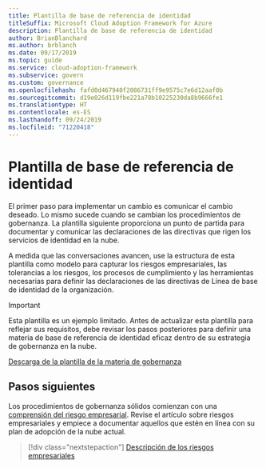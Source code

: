 ```yaml
---
title: Plantilla de base de referencia de identidad
titleSuffix: Microsoft Cloud Adoption Framework for Azure
description: Plantilla de base de referencia de identidad
author: BrianBlanchard
ms.author: brblanch
ms.date: 09/17/2019
ms.topic: guide
ms.service: cloud-adoption-framework
ms.subservice: govern
ms.custom: governance
ms.openlocfilehash: fafd0d467940f2086731ff9e9575c7e6d12aaf0b
ms.sourcegitcommit: d19e026d119fbe221a78b10225230da8b9666fe1
ms.translationtype: HT
ms.contentlocale: es-ES
ms.lasthandoff: 09/24/2019
ms.locfileid: "71220418"
---
```

# <a name="identity-baseline-template"></a>Plantilla de base de referencia de identidad

El primer paso para implementar un cambio es comunicar el cambio deseado. Lo mismo sucede cuando se cambian los procedimientos de gobernanza. La plantilla siguiente proporciona un punto de partida para documentar y comunicar las declaraciones de las directivas que rigen los servicios de identidad en la nube.

A medida que las conversaciones avancen, use la estructura de esta plantilla como modelo para capturar los riesgos empresariales, las tolerancias a los riesgos, los procesos de cumplimiento y las herramientas necesarias para definir las declaraciones de las directivas de Línea de base de identidad de la organización.

> [!IMPORTANT]
> Esta plantilla es un ejemplo limitado. Antes de actualizar esta plantilla para reflejar sus requisitos, debe revisar los pasos posteriores para definir una materia de base de referencia de identidad eficaz dentro de su estrategia de gobernanza en la nube.

<!-- markdownlint-disable MD033 -->

 <a href="https://archcenter.blob.core.windows.net/cdn/fusion/governance/Identity%20Baseline%20Discipline%20Template.docx">Descarga de la plantilla de la materia de gobernanza</a>

<!-- markdownlint-enable MD033 -->

## <a name="next-steps"></a>Pasos siguientes

Los procedimientos de gobernanza sólidos comienzan con una [comprensión del riesgo empresarial](./business-risks.md). Revise el artículo sobre riesgos empresariales y empiece a documentar aquellos que estén en línea con su plan de adopción de la nube actual.

> [!div class="nextstepaction"]
> [Descripción de los riesgos empresariales](./business-risks.md)
